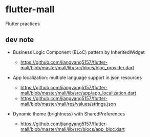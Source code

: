 # flutter-mall

Flutter practices

## dev note

- Business Logic Component (BLoC) pattern by InheritedWidget
  - https://github.com/jiangyang5157/flutter-mall/blob/master/mall/lib/src/blocs/bloc_provider.dart

- App localization: multiple language support in json resources
  - https://github.com/jiangyang5157/flutter-mall/blob/master/mall/lib/src/app/app_localization.dart
  - https://github.com/jiangyang5157/flutter-mall/blob/master/mall/res/values/strings.json

- Dynamic theme (brightness) with SharedPreferences
  - https://github.com/jiangyang5157/flutter-mall/blob/master/mall/lib/src/blocs/app_bloc.dart
